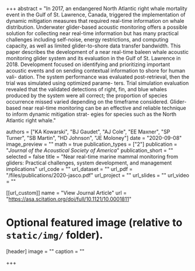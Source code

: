 +++
abstract = "In 2017, an endangered North Atlantic right whale mortality event in the Gulf of St. Lawrence, Canada, triggered the implementation of dynamic mitigation measures that required real-time information on whale distribution. Underwater glider-based acoustic monitoring offers a possible solution for collecting near real-time information but has many practical challenges including self-noise, energy restrictions, and computing capacity, as well as limited glider-to-shore data transfer bandwidth. This paper describes the development of a near real-time baleen whale acoustic monitoring glider system and its evaluation in the Gulf of St. Lawrence in 2018. Development focused on identifying and prioritizing important acoustic events and on sending contextual information to shore for human vali- dation. The system performance was evaluated post-retrieval, then the trial was simulated using optimized parame- ters. Trial simulation evaluation revealed that the validated detections of right, fin, and blue whales produced by the system were all correct; the proportion of species occurrence missed varied depending on the timeframe considered. Glider-based near real-time monitoring can be an effective and reliable technique to inform dynamic mitigation strat- egies for species such as the North Atlantic right whale."

authors = ["KA Kowarski", "BJ Gaudet", "AJ Cole", "EE Maxner", "SP Turner", "SB Martin", "HD Johnson", "JE Moloney"]
date = "2020-09-08"
image_preview = ""
math = true
publication_types = ["2"]
publication = "*Journal of the Acoustical Society of America*"
publication_short = ""
selected = false
title = "Near real-time marine mammal monitoring from gliders: Practical challenges, system development, and management implications"
url_code = ""
url_dataset = ""
url_pdf = "/files/publications/2020-jasco.pdf"
url_project = ""
url_slides = ""
url_video = ""

[[url_custom]]
name = "View Journal Article"
url = "https://asa.scitation.org/doi/full/10.1121/10.0001811"

# Optional featured image (relative to `static/img/` folder).
[header]
image = ""
caption = ""

+++
